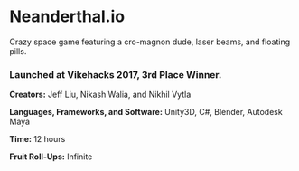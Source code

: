 # Neanderthal.io

Crazy space game featuring a cro-magnon dude, laser beams, and floating pills.

### Launched at Vikehacks 2017, 3rd Place Winner.

**Creators:** Jeff Liu, Nikash Walia, and Nikhil Vytla

**Languages, Frameworks, and Software:** Unity3D, C#, Blender, Autodesk Maya

**Time:** 12 hours

**Fruit Roll-Ups:** Infinite
